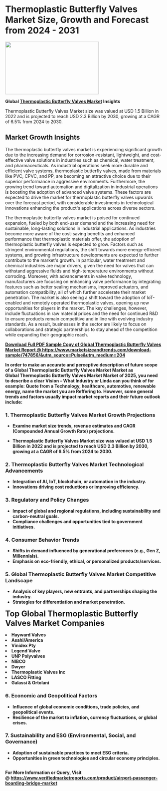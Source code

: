 <H1>Thermoplastic Butterfly Valves Market Size, Growth and Forecast from 2024 - 2031</H1><img class="aligncenter size-medium wp-image-584254" src="https://thirdeyenews.in/wp-content/uploads/2024/09/Global-Market-Research-300x168.jpeg" alt="" width="300" height="168" /><p><strong>Global&nbsp;<a href="https://www.marketsizeandtrends.com/download-sample/747856/&amp;utm_source=Pulse&amp;utm_medium=204">Thermoplastic Butterfly Valves Market</a> Insights</strong></p><p>Thermoplastic Butterfly Valves Market size was valued at USD 1.5 Billion in 2022 and is projected to reach USD 2.3 Billion by 2030, growing at a CAGR of 6.5% from 2024 to 2030.</p><p><h2>Market Growth Insights</h2> <p>The thermoplastic butterfly valves market is experiencing significant growth due to the increasing demand for corrosion-resistant, lightweight, and cost-effective valve solutions in industries such as chemical, water treatment, and pharmaceuticals. As industrial operations seek more durable and efficient valve systems, thermoplastic butterfly valves, made from materials like PVC, CPVC, and PP, are becoming an attractive choice due to their superior performance in aggressive environments. Furthermore, the growing trend toward automation and digitalization in industrial operations is boosting the adoption of advanced valve systems. These factors are expected to drive the market for thermoplastic butterfly valves upwards over the forecast period, with considerable investments in technological innovations enhancing the product's applications across diverse sectors.</p> <p><strong><a href="#"></a></strong></p> <p>The thermoplastic butterfly valves market is poised for continued expansion, fueled by both end-user demand and the increasing need for sustainable, long-lasting solutions in industrial applications. As industries become more aware of the cost-saving benefits and enhanced performance that thermoplastic materials offer, the adoption of thermoplastic butterfly valves is expected to grow. Factors such as stringent environmental regulations, the shift towards more energy-efficient systems, and growing infrastructure developments are expected to further contribute to the market's growth. In particular, water treatment and chemical industries are major drivers, given the need for valves that can withstand aggressive fluids and high-temperature environments without corroding. Moreover, with advancements in valve technology, manufacturers are focusing on enhancing valve performance by integrating features such as better sealing mechanisms, improved actuators, and automation compatibility, all of which further accelerate their market penetration. The market is also seeing a shift toward the adoption of IoT-enabled and remotely operated thermoplastic valves, opening up new opportunities for players in the market. The key challenges, however, include fluctuations in raw material prices and the need for continued R&D to ensure products remain competitive and in line with evolving industry standards. As a result, businesses in the sector are likely to focus on collaborations and strategic partnerships to stay ahead of the competition while expanding their geographic reach.</p> <p><strong><a href="#"></p><p><span class=""><strong>Download Full PDF Sample Copy of Global Thermoplastic Butterfly Valves Market Report</strong> @ <a href="https://www.marketsizeandtrends.com/download-sample/747856/&amp;utm_source=Pulse&amp;utm_medium=204" target="_blank">https://www.marketsizeandtrends.com/download-sample/747856/&amp;utm_source=Pulse&amp;utm_medium=204</a></span></p><p>In order to make an accurate and perceptive description of future scope of a Global&nbsp;Thermoplastic Butterfly Valves Market Market as Global&nbsp;Thermoplastic Butterfly Valves Market Market of 2025, you need to describe a clear Vision &ndash; What Industry or Linda can you think of for example: Quote from a Technology, healthcare, automotive, renewable energy, name the market you are Reffering to. However, some general trends and factors usually impact market reports and their future outlook include:</p><h3>1.&nbsp;<strong>Thermoplastic Butterfly Valves Market Growth Projections</strong></h3><ul><li>Examine market size trends, revenue estimates and CAGR (Compounded Annual Growth Rate) projections.</li><li><p>Thermoplastic Butterfly Valves Market size was valued at USD 1.5 Billion in 2022 and is projected to reach USD 2.3 Billion by 2030, growing at a CAGR of 6.5% from 2024 to 2030.</p></li></ul><h3>2.&nbsp;<strong>Thermoplastic Butterfly Valves Market Technological Advancements</strong></h3><ul><li>Integration of AI, IoT, blockchain, or automation in the industry.</li><li>Innovations driving cost reductions or improving efficiency.</li></ul><h3>3.&nbsp;<strong>Regulatory and Policy Changes</strong></h3><ul><li>Impact of global and regional regulations, including sustainability and carbon-neutral goals.</li><li>Compliance challenges and opportunities tied to government initiatives.</li></ul><h3>4.&nbsp;<strong>Consumer Behavior Trends</strong></h3><ul><li>Shifts in demand influenced by generational preferences (e.g., Gen Z, Millennials).</li><li>Emphasis on eco-friendly, ethical, or personalized products/services.</li></ul><h3>5.&nbsp;<strong>Global Thermoplastic Butterfly Valves Market Competitive Landscape</strong></h3><ul><li>Analysis of key players, new entrants, and partnerships shaping the industry.</li><li>Strategies for differentiation and market penetration.</li></ul><p data-pm-slice="1 1 []"><span style="color: inherit; font-family: inherit; font-size: 25px;">Top Global Thermoplastic Butterfly Valves Market Companies</span></p><div class="" data-test-id=""><p><li>Hayward Valves</li><li> Asahi/America</li><li> Vinidex Pty</li><li> Legend Valve</li><li> UNP Polyvalves</li><li> NIBCO</li><li> Dwyer</li><li> Thermoplastic Valves Inc</li><li> LASCO Fitting</li><li> Galassi & Ortolani</li></p></div><h3>6.&nbsp;<strong>Economic and Geopolitical Factors</strong></h3><ul><li>Influence of global economic conditions, trade policies, and geopolitical events.</li><li>Resilience of the market to inflation, currency fluctuations, or global crises.</li></ul><h3>7.&nbsp;<strong>Sustainability and ESG (Environmental, Social, and Governance)</strong></h3><ul><li>Adoption of sustainable practices to meet ESG criteria.</li><li>Opportunities in green technologies and circular economy principles.</li></ul><h2><strong style="font-size: 14px;">For More Information or Query, Visit @&nbsp;</strong><a style="background-color: #ffffff; font-size: 14px;" href="https://www.marketsizeandtrends.com/report/thermoplastic-butterfly-valves-market/" target="_blank">https://www.verifiedmarketreports.com/product/airport-passenger-boarding-bridge-market</a></h2>
